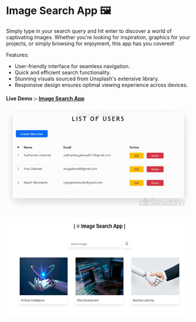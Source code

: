 # Image Search App 🖼️

Simply type in your search query and hit enter to discover a world of captivating images. Whether you're looking for inspiration, graphics for your projects, or simply browsing for enjoyment, this app has you covered!

 <th> Features: </th>
<ul>
  
   <li> User-friendly interface for seamless navigation.</li>
   <li> Quick and efficient search functionality.</li>
   <li> Stunning visuals sourced from Unsplash's extensive library.</li>
   <li> Responsive design ensures optimal viewing experience across devices.</li>

</ul>



<h4>Live Demo :-  <a href="https://sudhanshu1313.github.io/Searchimageapp/"> Image Search App </a> </h4>


![Demo GIF](https://github.com/sudhanshu1313/Searchimageapp/blob/main/List%20of%20Users.gif)

<img src="https://github.com/sudhanshu1313/Searchimageapp/blob/main/Image_Search%20App.png" alt="Image Search App" width="580" height="270px">
